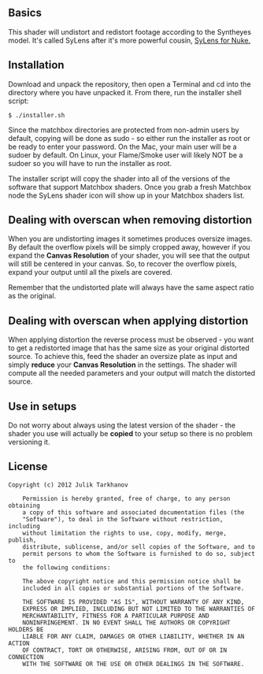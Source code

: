 ## Basics

This shader will undistort and redistort footage according to the Syntheyes model. It's called SyLens after it's more
powerful cousin, [SyLens for Nuke.](http://github.com/julik/sylens)

## Installation

Download and unpack the repository, then open a Terminal and cd into the directory where you have unpacked it.
From there, run the installer shell script:

	$ ./installer.sh

Since the matchbox directories are protected from non-admin users by default, copying will be done as sudo - so either run the installer
as root or be ready to enter your password. On the Mac, your main user will be a sudoer by default. On Linux, your Flame/Smoke user will likely NOT
be a sudoer so you will have to run the installer as root.

The installer script will copy the shader into all of the versions of the software that support Matchbox shaders. Once you grab a fresh Matchbox node the SyLens
shader icon will show up in your Matchbox shaders list.

## Dealing with overscan when removing distortion

When you are undistorting images it sometimes produces oversize images. By default the overflow pixels will be
simply cropped away, however if you expand the **Canvas Resolution** of your shader, you will see that the output
will still be centered in your canvas. So, to recover the overflow pixels, expand your output until all the pixels are
covered.

Remember that the undistorted plate will always have the same aspect ratio as the original.

## Dealing with overscan when applying distortion

When applying distortion the reverse process must be observed - you want to get a redistorted image that has the same
size as your original distorted source. To achieve this, feed the shader an oversize plate as input and 
simply **reduce** your **Canvas Resolution** in the settings. The shader will compute all the needed parameters
and your output will match the distorted source.

## Use in setups

Do not worry about always using the latest version of the shader - the shader you use will actually be **copied** to your setup
so there is no problem versioning it.

## License

    Copyright (c) 2012 Julik Tarkhanov
    
    	Permission is hereby granted, free of charge, to any person obtaining
    	a copy of this software and associated documentation files (the
    	"Software"), to deal in the Software without restriction, including
    	without limitation the rights to use, copy, modify, merge, publish,
    	distribute, sublicense, and/or sell copies of the Software, and to
    	permit persons to whom the Software is furnished to do so, subject to
    	the following conditions:
    
    	The above copyright notice and this permission notice shall be
    	included in all copies or substantial portions of the Software.
    
    	THE SOFTWARE IS PROVIDED "AS IS", WITHOUT WARRANTY OF ANY KIND,
    	EXPRESS OR IMPLIED, INCLUDING BUT NOT LIMITED TO THE WARRANTIES OF
    	MERCHANTABILITY, FITNESS FOR A PARTICULAR PURPOSE AND
    	NONINFRINGEMENT. IN NO EVENT SHALL THE AUTHORS OR COPYRIGHT HOLDERS BE
    	LIABLE FOR ANY CLAIM, DAMAGES OR OTHER LIABILITY, WHETHER IN AN ACTION
    	OF CONTRACT, TORT OR OTHERWISE, ARISING FROM, OUT OF OR IN CONNECTION
    	WITH THE SOFTWARE OR THE USE OR OTHER DEALINGS IN THE SOFTWARE.